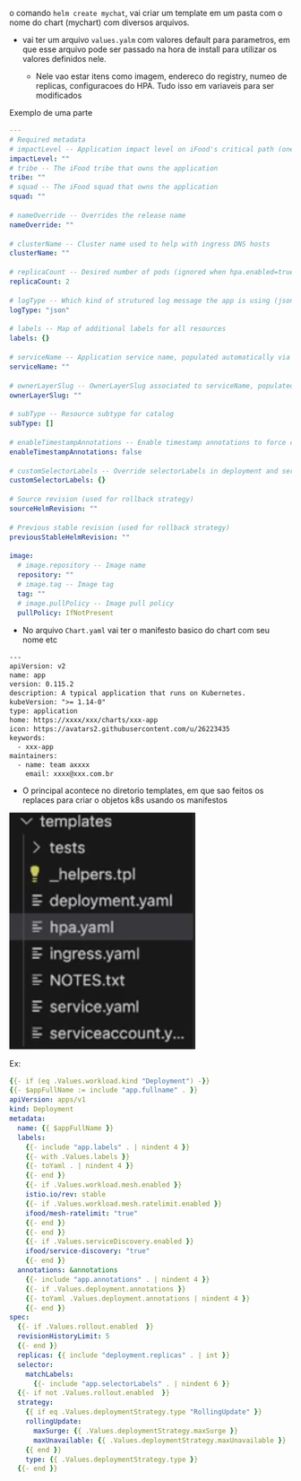 o comando `helm create mychat`, vai criar um template em um pasta com o nome do chart (mychart) com diversos arquivos.

- vai ter um arquivo `values.yalm` com valores default para parametros, em que esse arquivo pode ser passado na hora de install para utilizar os valores definidos nele.

    - Nele vao estar itens como imagem, endereco do registry, numeo de replicas, configuracoes do HPA. Tudo isso em variaveis para ser modificados


Exemplo de uma parte

```yml
---
# Required metadata
# impactLevel -- Application impact level on iFood's critical path (one of: `0`, `1`, `2`, `3`, `4`, `5`) - [read more](https://bit.ly/3ZsdQ08)
impactLevel: ""
# tribe -- The iFood tribe that owns the application
tribe: ""
# squad -- The iFood squad that owns the application
squad: ""

# nameOverride -- Overrides the release name
nameOverride: ""

# clusterName -- Cluster name used to help with ingress DNS hosts
clusterName: ""

# replicaCount -- Desired number of pods (ignored when hpa.enabled=true. See [replicaCount](docs/replicaCount.md))
replicaCount: 2

# logType -- Which kind of strutured log message the app is using (json, logfmt, none)
logType: "json"

# labels -- Map of additional labels for all resources
labels: {}

# serviceName -- Application service name, populated automatically via CI
serviceName: ""

# ownerLayerSlug -- OwnerLayerSlug associated to serviceName, populated automatically via CI with values from repository-metadata.yaml
ownerLayerSlug: ""

# subType -- Resource subtype for catalog
subType: []

# enableTimestampAnnotations -- Enable timestamp annotations to force creating pods whenever a new release is deployed
enableTimestampAnnotations: false

# customSelectorLabels -- Override selectorLabels in deployment and service
customSelectorLabels: {}

# Source revision (used for rollback strategy)
sourceHelmRevision: ""

# Previous stable revision (used for rollback strategy)
previousStableHelmRevision: ""

image:
  # image.repository -- Image name
  repository: ""
  # image.tag -- Image tag
  tag: ""
  # image.pullPolicy -- Image pull policy
  pullPolicy: IfNotPresent
```

- No arquivo `Chart.yaml` vai ter o manifesto basico do chart com seu nome etc

```
---
apiVersion: v2
name: app
version: 0.115.2
description: A typical application that runs on Kubernetes.
kubeVersion: ">= 1.14-0"
type: application
home: https://xxxx/xxx/charts/xxx-app
icon: https://avatars2.githubusercontent.com/u/26223435
keywords:
  - xxx-app
maintainers:
  - name: team axxxx
    email: xxxx@xxx.com.br
```


- O principal acontece no diretorio templates, em que sao feitos os replaces para criar o objetos k8s usando os manifestos

![alt text](image-6.png)

Ex:

```yml
{{- if (eq .Values.workload.kind "Deployment") -}}
{{- $appFullName := include "app.fullname" . }}
apiVersion: apps/v1
kind: Deployment
metadata:
  name: {{ $appFullName }}
  labels:
    {{- include "app.labels" . | nindent 4 }}
    {{- with .Values.labels }}
    {{- toYaml . | nindent 4 }}
    {{- end }}
    {{- if .Values.workload.mesh.enabled }}
    istio.io/rev: stable
    {{- if .Values.workload.mesh.ratelimit.enabled }}
    ifood/mesh-ratelimit: "true"
    {{- end }}
    {{- end }}
    {{- if .Values.serviceDiscovery.enabled }}
    ifood/service-discovery: "true"
    {{- end }}
  annotations: &annotations
    {{- include "app.annotations" . | nindent 4 }}
    {{- if .Values.deployment.annotations }}
    {{- toYaml .Values.deployment.annotations | nindent 4 }}
    {{- end }}
spec:
  {{- if .Values.rollout.enabled  }}
  revisionHistoryLimit: 5
  {{- end }}
  replicas: {{ include "deployment.replicas" . | int }}
  selector:
    matchLabels:
      {{- include "app.selectorLabels" . | nindent 6 }}
  {{- if not .Values.rollout.enabled  }}
  strategy:
    {{ if eq .Values.deploymentStrategy.type "RollingUpdate" }}
    rollingUpdate:
      maxSurge: {{ .Values.deploymentStrategy.maxSurge }}
      maxUnavailable: {{ .Values.deploymentStrategy.maxUnavailable }}
    {{ end }}
    type: {{ .Values.deploymentStrategy.type }}
  {{- end }}

```
